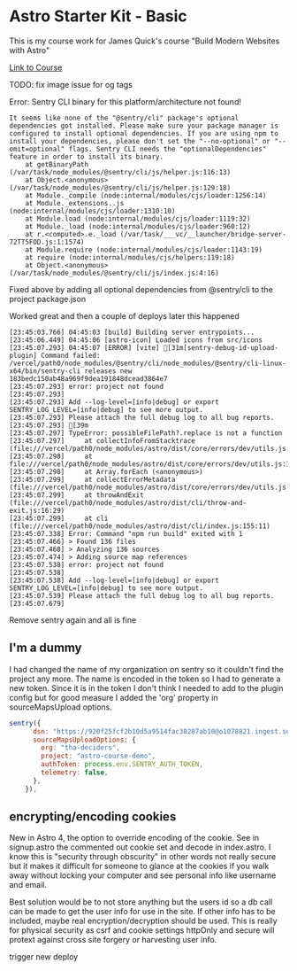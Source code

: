 # Astro Starter Kit - Basic

This is my course work for James Quick's course "Build Modern Websites with Astro"

[Link to Course](https://learn.jamesqquick.com/view/courses/astro-course/)

TODO: fix image issue for og tags

Error: Sentry CLI binary for this platform/architecture not found!

```
It seems like none of the "@sentry/cli" package's optional dependencies got installed. Please make sure your package manager is configured to install optional dependencies. If you are using npm to install your dependencies, please don't set the "--no-optional" or "--omit=optional" flags. Sentry CLI needs the "optionalDependencies" feature in order to install its binary.
    at getBinaryPath (/var/task/node_modules/@sentry/cli/js/helper.js:116:13)
    at Object.<anonymous> (/var/task/node_modules/@sentry/cli/js/helper.js:129:18)
    at Module._compile (node:internal/modules/cjs/loader:1256:14)
    at Module._extensions..js (node:internal/modules/cjs/loader:1310:10)
    at Module.load (node:internal/modules/cjs/loader:1119:32)
    at Module._load (node:internal/modules/cjs/loader:960:12)
    at r.<computed>.e._load (/var/task/___vc/__launcher/bridge-server-72TT5FOD.js:1:1574)
    at Module.require (node:internal/modules/cjs/loader:1143:19)
    at require (node:internal/modules/cjs/helpers:119:18)
    at Object.<anonymous> (/var/task/node_modules/@sentry/cli/js/index.js:4:16)
```

Fixed above by adding all optional dependencies from @sentry/cli to the project package.json


Worked great and then a couple of deploys later this happened


```
[23:45:03.766] 04:45:03 [build] Building server entrypoints...
[23:45:06.449] 04:45:06 [astro-icon] Loaded icons from src/icons
[23:45:07.293] 04:45:07 [ERROR] [vite] [31m[sentry-debug-id-upload-plugin] Command failed: /vercel/path0/node_modules/@sentry/cli/node_modules/@sentry/cli-linux-x64/bin/sentry-cli releases new 183bedc150ab48a969f9dea191848dcead3864e7
[23:45:07.293] error: project not found
[23:45:07.293]
[23:45:07.293] Add --log-level=[info|debug] or export SENTRY_LOG_LEVEL=[info|debug] to see more output.
[23:45:07.293] Please attach the full debug log to all bug reports.
[23:45:07.293] [39m
[23:45:07.297] TypeError: possibleFilePath?.replace is not a function
[23:45:07.297]     at collectInfoFromStacktrace (file:///vercel/path0/node_modules/astro/dist/core/errors/dev/utils.js:109:38)
[23:45:07.298]     at file:///vercel/path0/node_modules/astro/dist/core/errors/dev/utils.js:17:25
[23:45:07.298]     at Array.forEach (<anonymous>)
[23:45:07.299]     at collectErrorMetadata (file:///vercel/path0/node_modules/astro/dist/core/errors/dev/utils.js:15:7)
[23:45:07.299]     at throwAndExit (file:///vercel/path0/node_modules/astro/dist/cli/throw-and-exit.js:16:29)
[23:45:07.299]     at cli (file:///vercel/path0/node_modules/astro/dist/cli/index.js:155:11)
[23:45:07.338] Error: Command "npm run build" exited with 1
[23:45:07.466] > Found 136 files
[23:45:07.468] > Analyzing 136 sources
[23:45:07.474] > Adding source map references
[23:45:07.538] error: project not found
[23:45:07.538]
[23:45:07.538] Add --log-level=[info|debug] or export SENTRY_LOG_LEVEL=[info|debug] to see more output.
[23:45:07.539] Please attach the full debug log to all bug reports.
[23:45:07.679]

```

Remove sentry again and all is fine

## I'm a dummy
I had changed the name of my organization on sentry so it couldn't find the project any more. The name is encoded in the token so I had to generate a new token. Since it is in the token I don't think I needed to add to the plugin config but for good measure I added the 'org' property in sourceMapsUpload options.

```js
sentry({
      dsn: "https://920f25fcf2b10d5a9514fac38287ab10@o1078821.ingest.sentry.io/4506504598192128",
      sourceMapsUploadOptions: {
        org: "tha-deciders",
        project: "astro-course-demo",
        authToken: process.env.SENTRY_AUTH_TOKEN,
        telemetry: false,
      },
    }),
```
## encrypting/encoding cookies
New in Astro 4, the option to override encoding of the cookie.
See in signup.astro the commented out cookie set and decode in index.astro.
I know this is "security through obscurity" in other words not really secure but it makes it difficult for someone to glance at the cookies if you walk away without locking your computer and see personal info like username and email. 

Best solution would be to not store anything but the users id so a db call can be made to get the user info for use in the site. If other info has to be included, maybe real encryption/decryption should be used. This is really for physical security as csrf and cookie settings httpOnly and secure will protext against cross site forgery or harvesting user info. 

trigger new deploy